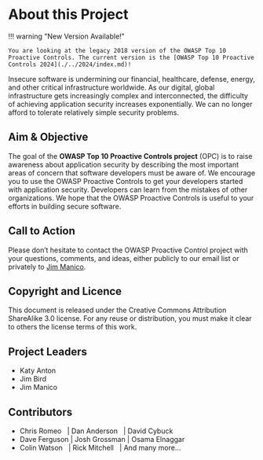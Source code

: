 # About this Project

!!! warning "New Version Available!"

    You are looking at the legacy 2018 version of the OWASP Top 10 Proactive Controls. The current version is the [OWASP Top 10 Proactive Controls 2024](./../2024/index.md)!

Insecure software is undermining our financial, healthcare, defense, energy, and other critical infrastructure worldwide. As our digital, global infrastructure gets increasingly complex and interconnected, the difficulty of achieving application security increases exponentially. We can no longer afford to tolerate relatively simple security problems.

## Aim & Objective

The goal of the **OWASP Top 10 Proactive Controls project** (OPC) is to raise awareness about application security by describing the most important areas of concern that software developers must be aware of. We encourage you to use the OWASP Proactive Controls to get your developers started with application security. Developers can learn from the mistakes of other organizations. We hope that the OWASP Proactive Controls is useful to your efforts in building secure software.

## Call to Action

Please don’t hesitate to contact the OWASP Proactive Control project with your questions, comments, and ideas, either publicly to our email list or privately to [Jim Manico](mailto:jim@owasp.org).

## Copyright and Licence

This document is released under the Creative Commons Attribution ShareAlike 3.0 license. For any reuse or distribution, you must make it clear to others the license terms of this work.

## Project Leaders  

* Katy Anton
* Jim Bird
* Jim Manico

## Contributors

* Chris Romeo  &nbsp; | Dan Anderson  &nbsp; |  David Cybuck
* Dave Ferguson | Josh Grossman | Osama Elnaggar
* Colin Watson &nbsp; | Rick Mitchell &nbsp; |  And many more…  

